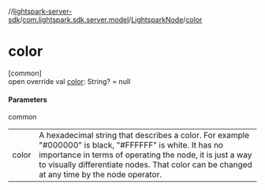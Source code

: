 //[lightspark-server-sdk](../../../index.md)/[com.lightspark.sdk.server.model](../index.md)/[LightsparkNode](index.md)/[color](color.md)

# color

[common]\
open override val [color](color.md): String? = null

#### Parameters

common

| | |
|---|---|
| color | A hexadecimal string that describes a color. For example &quot;#000000&quot; is black, &quot;#FFFFFF&quot; is white. It has no importance in terms of operating the node, it is just a way to visually differentiate nodes. That color can be changed at any time by the node operator. |
